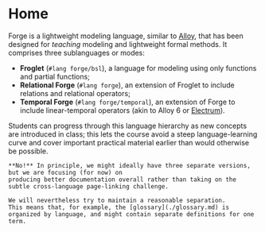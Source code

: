 # Home

Forge is a lightweight modeling language, similar to [Alloy](https://alloytools.org), that has been designed for _teaching_ modeling and lightweight formal methods. It comprises three sublanguages or modes:

- **Froglet** (`#lang forge/bsl`), a language for modeling using only functions and partial functions;
- **Relational Forge** (`#lang forge`), an extension of Froglet to include relations and relational operators;
- **Temporal Forge** (`#lang forge/temporal`), an extension of Forge to include linear-temporal operators (akin to Alloy 6 or [Electrum](https://github.com/haslab/Electrum)).

Students can progress through this language hierarchy as new concepts are introduced in class; this lets the course avoid a steep language-learning curve and cover important practical material earlier than would otherwise be possible.

~~~admonish note title="If there are three languages, are there three versions of the documentation?"
**No!** In principle, we might ideally have three separate versions, but we are focusing (for now) on 
producing better documentation overall rather than taking on the subtle cross-language page-linking challenge. 

We will nevertheless try to maintain a reasonable separation. 
This means that, for example, the [glossary](./glossary.md) is organized by language, and might contain separate definitions for one term.
~~~
